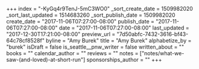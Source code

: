 +++
index = "-KyGq4r9TenJ-5mC3WO0"
_sort_create_date = 1509982020
_sort_last_updated = 1514683260
_sort_publish_date = 1509982020
create_date = "2017-11-06T07:27:00-08:00"
publish_date = "2017-11-06T07:27:00-08:00"
date = "2017-11-06T07:27:00-08:00"
last_updated = "2017-12-30T17:21:00-08:00"
preview_url = "7d50abfc-7432-3616-bf43-64c78cf8528f"
byline = "Amy Burek"
title = "Amy Burek"
alphabetize_by = "burek"
isDraft = false
is_seattle__pnw_writer = false
written_about = ""
books = ""
calendar_author = ""
reviews = ""
notes = ["notes/what-we-saw-(and-loved)-at-short-run"]
sponsorships_author = ""
+++
